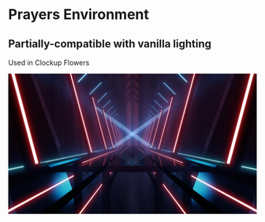 # Prayers Environment

## Partially-compatible with vanilla lighting

Used in Clockup Flowers

<img src="./environment.png">
